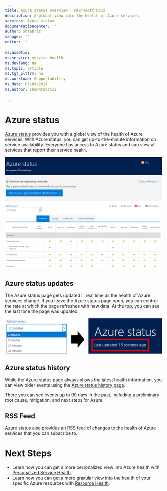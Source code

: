 ```yaml
---
title: Azure status overview | Microsoft Docs
description: A global view into the health of Azure services. 
services: Azure status
documentationcenter: ''
author: shtabriz
manager: ''
editor: ''

ms.assetid: 
ms.service: service-health
ms.devlang: na
ms.topic: article
ms.tgt_pltfrm: na
ms.workload: Supportability
ms.date: 03/09/2017
ms.author: shawntabrizi

---
```

# Azure status
[Azure status](https://azure.microsoft.com/en-us/status/) provides you with a global view of the health of Azure services. With Azure status, you can get up-to-the-minute information on service availability. Everyone has access to Azure status and can view all services that report their service health. 

![Azure status page](./media/azure-status-overview/azure-status.PNG)

## Azure status updates
The Azure status page gets updated in real time as the health of Azure services change. If you leave the Azure status page open, you can control the rate at which the page refreshes with new data. At the top, you can see the last time the page was updated.

![Azure status refresh](./media/azure-status-overview/update.PNG)

## Azure status history
While the Azure status page always shows the latest health information, you can view older events using the [Azure status history page](https://azure.microsoft.com/en-us/status/history/).

There you can see events up to 90 days in the past, including a preliminary root cause, mitigation, and next steps for Azure.

## RSS Feed
Azure status also provides [an RSS feed](https://azure.microsoft.com/en-us/status/feed/) of changes to the health of Azure services that you can subscribe to.

# Next Steps
* Learn how you can get a more personalized view into Azure health with [Personalized Service Health](./service-health-overview.md).
* Learn how you can get a more granular view into the health of your specific Azure resources with [Resource Health](./resource-health-overview.md).

